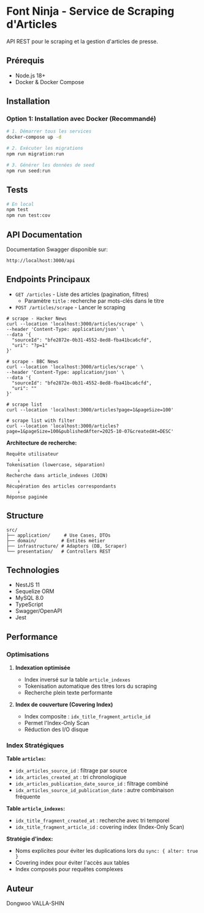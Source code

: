 # Font Ninja - Service de Scraping d'Articles

API REST pour le scraping et la gestion d'articles de presse.

## Prérequis
- Node.js 18+
- Docker & Docker Compose

## Installation

### Option 1: Installation avec Docker (Recommandé)

```bash
# 1. Démarrer tous les services
docker-compose up -d

# 2. Exécuter les migrations
npm run migration:run

# 3. Générer les données de seed
npm run seed:run

```

## Tests

```bash
# En local
npm test
npm run test:cov
```
## API Documentation

Documentation Swagger disponible sur:
```
http://localhost:3000/api
```
## Endpoints Principaux

- `GET /articles` - Liste des articles (pagination, filtres)
  - Paramètre `title` : recherche par mots-clés dans le titre
- `POST /articles/scrape` - Lancer le scraping
```
# scrape - Hacker News
curl --location 'localhost:3000/articles/scrape' \
--header 'Content-Type: application/json' \
--data '{
  "sourceId": "bfe2872e-0b31-4552-8ed8-fba41bca6cfd",
  "uri": "?p=1"
}'

# scrape - BBC News
curl --location 'localhost:3000/articles/scrape' \
--header 'Content-Type: application/json' \
--data '{
  "sourceId": "bfe2872e-0b31-4552-8ed8-fba41bca6cfd",
  "uri": ""
}'

# scrape list
curl --location 'localhost:3000/articles?page=1&pageSize=100'

# scrape list with filter
curl --location 'localhost:3000/articles?page=1&pageSize=100&publishedAfter=2025-10-07&createdAt=DESC'

```

**Architecture de recherche:**
```
Requête utilisateur
    ↓
Tokenisation (lowercase, séparation)
    ↓
Recherche dans article_indexes (JOIN)
    ↓
Récupération des articles correspondants
    ↓
Réponse paginée
```

## Structure

```
src/
├── application/     # Use Cases, DTOs
├── domain/         # Entités métier
├── infrastructure/ # Adapters (DB, Scraper)
└── presentation/   # Controllers REST
```

## Technologies

- NestJS 11
- Sequelize ORM
- MySQL 8.0
- TypeScript
- Swagger/OpenAPI
- Jest

## Performance

### Optimisations 

1. **Indexation optimisée**
   - Index inversé sur la table `article_indexes`
   - Tokenisation automatique des titres lors du scraping
   - Recherche plein texte performante

3. **Index de couverture (Covering Index)**
   - Index composite : `idx_title_fragment_article_id`
   - Permet l'Index-Only Scan
   - Réduction des I/O disque

### Index Stratégiques

**Table `articles`:**
- `idx_articles_source_id` : filtrage par source
- `idx_articles_created_at` : tri chronologique
- `idx_articles_publication_date_source_id` : filtrage combiné
- `idx_articles_source_id_publication_date` : autre combinaison fréquente

**Table `article_indexes`:**
- `idx_title_fragment_created_at` : recherche avec tri temporel
- `idx_title_fragment_article_id` : covering index (Index-Only Scan)

**Stratégie d'index:**
- Noms explicites pour éviter les duplications lors du `sync: { alter: true }`
- Covering index pour éviter l'accès aux tables
- Index composés pour requêtes complexes

## Auteur

Dongwoo VALLA-SHIN

